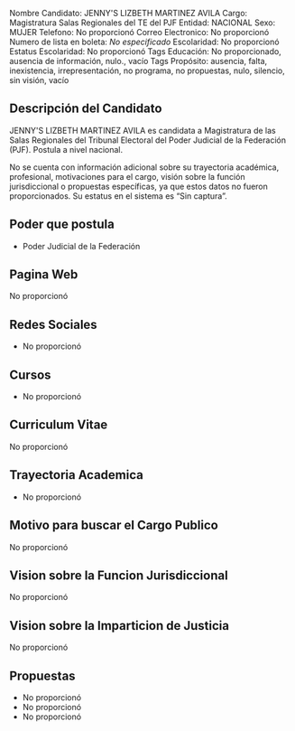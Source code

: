 Nombre Candidato: JENNY'S LIZBETH MARTINEZ AVILA
Cargo: Magistratura Salas Regionales del TE del PJF
Entidad: NACIONAL
Sexo: MUJER
Telefono: No proporcionó
Correo Electronico: No proporcionó
Numero de lista en boleta: *No especificado*
Escolaridad: No proporcionó
Estatus Escolaridad: No proporcionó
Tags Educación: No proporcionado, ausencia de información, nulo., vacío
Tags Propósito: ausencia, falta, inexistencia, irrepresentación, no programa, no propuestas, nulo, silencio, sin visión, vacío


## Descripción del Candidato 

JENNY'S LIZBETH MARTINEZ AVILA es candidata a Magistratura de las Salas Regionales del Tribunal Electoral del Poder Judicial de la Federación (PJF). Postula a nivel nacional.

No se cuenta con información adicional sobre su trayectoria académica, profesional, motivaciones para el cargo, visión sobre la función jurisdiccional o propuestas específicas, ya que estos datos no fueron proporcionados. Su estatus en el sistema es “Sin captura”.


## Poder que postula

- Poder Judicial de la Federación


## Pagina Web

No proporcionó


## Redes Sociales

- No proporcionó


## Cursos

- No proporcionó


## Curriculum Vitae

No proporcionó


## Trayectoria Academica

- No proporcionó


## Motivo para buscar el Cargo Publico

No proporcionó


## Vision sobre la Funcion Jurisdiccional

No proporcionó


## Vision sobre la Imparticion de Justicia

No proporcionó


## Propuestas

- No proporcionó
- No proporcionó
- No proporcionó

